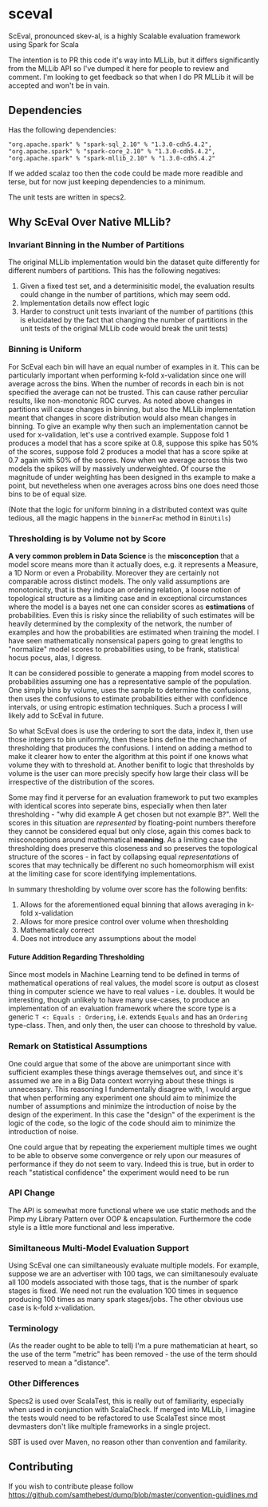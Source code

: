 # sceval

ScEval, pronounced skev-al, is a highly Scalable evaluation framework using Spark for Scala

The intention is to PR this code it's way into MLLib, but it differs significantly from the MLLib API so I've dumped it here for people to review and comment.  I'm looking to get feedback so that when I do PR MLLib it will be accepted and won't be in vain.

## Dependencies

Has the following dependencies:

```
"org.apache.spark" % "spark-sql_2.10" % "1.3.0-cdh5.4.2",
"org.apache.spark" % "spark-core_2.10" % "1.3.0-cdh5.4.2",
"org.apache.spark" % "spark-mllib_2.10" % "1.3.0-cdh5.4.2"
```

If we added scalaz too then the code could be made more readible and terse, but for now just keeping dependencies to a minimum.

The unit tests are written in specs2.

## Why ScEval Over Native MLLib?

### Invariant Binning in the Number of Partitions

The original MLLib implementation would bin the dataset quite differently for different numbers of partitions.  This has the following negatives:

1. Given a fixed test set, and a determinisitic model, the evaluation results could change in the number of partitions, which may seem odd.
2. Implementation details now effect logic
3. Harder to construct unit tests invariant of the number of partitions (this is elucidated by the fact that changing the number of partitions in the unit tests of the original MLLib code would break the unit tests)

### Binning is Uniform

For ScEval each bin will have an equal number of examples in it. This can be particularly important when performing k-fold x-validation since one will average across the bins.  When the number of records in each bin is not specified the average can not be trusted.  This can cause rather perculiar results, like non-monotonic ROC curves. As noted above changes in partitions will cause changes in binning, but also the MLLib implementation meant that changes in score distribution would also mean changes in binning.  To give an example why then such an implementation cannot be used for x-validation, let's use a contrived example.  Suppose fold 1 produces a model that has a score spike at 0.8, suppose this spike has 50% of the scores, suppose fold 2 produces a model that has a score spike at 0.7 again with 50% of the scores. Now when we average across this two models the spikes will by massively underweighted.  Of course the magnitude of under weighting has been designed in ths example to make a point, but nevetheless when one averages across bins one does need those bins to be of equal size.

(Note that the logic for uniform binning in a distributed context was quite tedious, all the magic happens in the `binnerFac` method in `BinUtils`)

### Thresholding is by Volume not by Score

**A very common problem in Data Science** is the **misconception** that a model score means more than it actually does, e.g. it represents a Measure, a 1D Norm or even a Probability. Moreover they are certainly not comparable across distinct models.  The only valid assumptions are monotonicity, that is they induce an ordering relation, a loose notion of topological structure as a limiting case and in exceptional circumstances where the model is a bayes net one can consider scores as **estimations** of probabilities.  Even this is risky since the reliability of such estimates will be heavily determined by the complexity of the network, the number of examples and how the probabilities are estimated when training the model.  I have seen mathematically nonsensical papers going to great lengths to "normalize" model scores to probabilities using, to be frank, statistical hocus pocus, alas, I digress.

It can be considered possible to generate a mapping from model scores to probabilities assuming one has a representative sample of the population.  One simply bins by volume, uses the sample to determine the confusions, then uses the confusions to estimate probabilities either with confidence intervals, or using entropic estimation techniques.  Such a process I will likely add to ScEval in future.

So what ScEval does is use the ordering to sort the data, index it, then use those integers to bin uniformly, then these bins define the mechanism of thresholding that produces the confusions. I intend on adding a method to make it clearer how to enter the algorithm at this point if one knows what volume they with to threshold at.  Another benifit to logic that thresholds by volume is the user can more precisly specify how large their class will be irrespective of the distribution of the scores.

Some may find it perverse for an evaluation framework to put two examples with identical scores into seperate bins, especially when then later thresholding - "why did example A get chosen but not example B?".  Well the scores in this situation are *represented* by floating-point numbers therefore they cannot be considered equal but only close, again this comes back to misconceptions around mathematical **meaning**.  As a limiting case the thresholding does preserve this closeness and so preserves the topological structure of the scores - in fact by collapsing equal *representations* of scores that may technically be different no such homeomorphism will exist at the limiting case for score identifying implementations.

In summary thresholding by volume over score has the following benfits:

1. Allows for the aforementioned equal binning that allows averaging in k-fold x-validation
2. Allows for more presice control over volume when thresholding
3. Mathematicaly correct
4. Does not introduce any assumptions about the model

#### Future Addition Regarding Thresholding

Since most models in Machine Learning tend to be defined in terms of mathematical operations of real values, the model score is output as closest thing in computer science we have to real values - i.e. doubles.  It would be interesting, though unlikely to have many use-cases, to produce an implementation of an evaluation framework where the score type is a generic `T <: Equals : Ordering`, i.e. extends `Equals` and has an `Ordering` type-class. Then, and only then, the user can choose to threshold by value.

### Remark on Statistical Assumptions

One could argue that some of the above are unimportant since with sufficient examples these things average themselves out, and since it's assumed we are in a Big Data context worrying about these things is unnecessary.  This reasoning I fundementally disagree with, I would argue that when performing any experiment one should aim to minimize the number of assumptions and minimize the introduction of noise by the design of the experiment.  In this case the "design" of the experiment is the logic of the code, so the logic of the code should aim to minimize the introduction of noise.

One could argue that by repeating the experiement multiple times we ought to be able to observe some convergence or rely upon our measures of performance if they do not seem to vary.  Indeed this is true, but in order to reach "statistical confidence" the experiment would need to be run 

### API Change

The API is somewhat more functional where we use static methods and the Pimp my Library Pattern over OOP & encapsulation.  Furthermore the code style is a little more functional and less imperative.

### Similtaneous Multi-Model Evaluation Support

Using ScEval one can similtaneously evaluate multiple models. For example, suppose we are an advertiser with 100 tags, we can similtanesouly evaluate all 100 models associated with those tags, that is the number of spark stages is fixed.  We need not run the evaluation 100 times in sequence producing 100 times as many spark stages/jobs.  The other obvious use case is k-fold x-validation.

### Terminology

(As the reader ought to be able to tell) I'm a pure mathematician at heart, so the use of the term "metric" has been removed - the use of the term should reserved to mean a "distance".

### Other Differences

Specs2 is used over ScalaTest, this is really out of familiarity, especially when used in conjunction with ScalaCheck.  If merged into MLLib, I imagine the tests would need to be refactored to use ScalaTest since most devmasters don't like multiple frameworks in a single project.

SBT is used over Maven, no reason other than convention and familarity.

## Contributing

If you wish to contribute please follow https://github.com/samthebest/dump/blob/master/convention-guidlines.md
